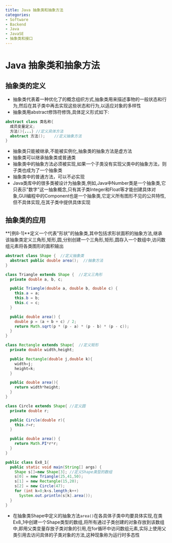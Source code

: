 ```yaml
---
title: Java 抽象类和抽象方法
categories:
- Software
- Backend
- Java
- JavaSE
- 抽象类和接口
---
```

# Java 抽象类和抽象方法

## 抽象类的定义

- 抽象类代表着一种优化了的概念组织方式,抽象类用来描述事物的一般状态和行为,然后在其子类中再去实现这些状态和行为,以适应对象的多样性
- 抽象类用abstract修饰符修饰,具体定义形式如下:

```java
abstract class 类名称{
  成员变量定义;
  方法(){...}	//定义具体方法
  abstract 方法();	//定义抽象方法
}
```

- 抽象类只能被继承,不能被实例化,抽象类的抽象方法是虚方法
- 抽象类可以继承抽象类或普通类
- 抽象类中的抽象方法必须被实现,如果一个子类没有实现父类中的抽象方法，则子类也成为了一个抽象类
- 抽象类中的普通方法，可以不必实现
- Java类库中的很多类被设计为抽象类,例如,Java中Number类是一个抽象类,它只表示"数字"这一抽象概念,只有其子类Integer和Float等才能创建具体对象,GUI编程中的Component也是一个抽象类,它定义所有图形不见的公共特性,但不具体实现,在其子类中提供具体实现

## 抽象类的应用

**[例8-1]**定义一个代表"形状"的抽象类,其中包括求形状面积的抽象方法,继承该抽象类定义三角形,矩形,圆,分别创建一个三角形,矩形,圆存入一个数组中,访问数组元素将各类图形的面积输出

```java
abstract class Shape {  //定义抽象类
  abstract public double area();  //抽象方法
}

class Triangle extends Shape {  //定义三角形
  private double a, b, c;

  public Triangle(double a, double b, double c) {
    this.a = a;
    this.b = b;
    this.c = c;
  }

  public double area() {
    double p = (a + b + c) / 2;
    return Math.sqrt(p * (p - a) * (p - b) * (p - c));
  }
}

class Rectangle extends Shape{  //定义矩形
  private double width,height;

  public Rectangle(double j,double k){
    width=j;
    height=k;
  }

  public double area(){
    return width*height;
  }
}

class Circle extends Shape{ //定义圆
  private double r;

  public Circle(double r){
    this.r=r;
  }

  public double area() {
    return Math.PI*r*r;
  }
}

public class Ex8_1{
  public static void main(String[] args) {
    Shape s[]=new Shape[3]; //定义Shape类型的数组
    s[0] = new Triangle(25,41,50);
    s[1] = new Rectangle(15,20);
    s[2] = new Circle(47);
    for (int k=0;k<s.length;k++)
      System.out.println(s[k].area());
  }
}
```

- 在抽象类Shape中定义的抽象方法`area()`在各具体子类中均要具体实现,在类Ex8\_1中创建一个Shape类型的数组,将所有通过子类创建的对象存放到该数组中,即用父类变量存放子类对象的引用,在for循环中访问数组元素,实际上使用父类引用去访问具体的子类对象的方法,这种现象称为运行时多态性